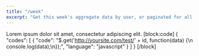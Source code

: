 ```yaml
---
title: "/week"
excerpt: "Get this week's aggregate data by user, or paginated for all users."
---
```

Lorem ipsum dolor sit amet, consectetur adipiscing elit.
[block:code]
{
  "codes": [
    {
      "code": "$.get('http://yoursite.com/test/' + id, function(data) {\n    console.log(data);\n});",
      "language": "javascript"
    }
  ]
}
[/block]